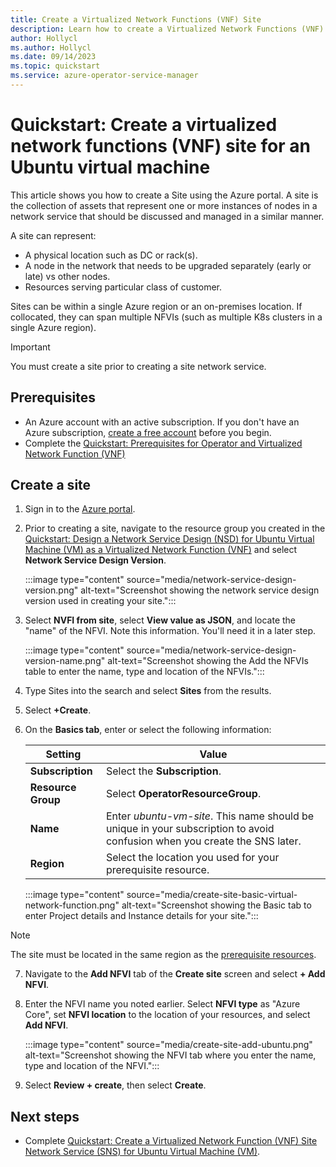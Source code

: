 ```yaml
---
title: Create a Virtualized Network Functions (VNF) Site
description: Learn how to create a Virtualized Network Functions (VNF) Site
author: Hollycl
ms.author: Hollycl
ms.date: 09/14/2023
ms.topic: quickstart
ms.service: azure-operator-service-manager
---
```


# Quickstart: Create a virtualized network functions (VNF) site for an Ubuntu virtual machine

This article shows you how to create a Site using the Azure portal.  A site is the collection of assets that represent one or more instances of nodes in a network service that should be discussed and managed in a similar manner.

A site can represent:

- A physical location such as DC or rack(s).
- A node in the network that needs to be upgraded separately (early or late) vs other nodes.
- Resources serving particular class of customer.

Sites can be within a single Azure region or an on-premises location. If collocated, they can span multiple NFVIs (such as multiple K8s clusters in a single Azure region).

> [!IMPORTANT]
> You must create a site prior to creating a site network service.

## Prerequisites

- An Azure account with an active subscription. If you don't have an Azure subscription, [create a free account](https://azure.microsoft.com/free/?WT.mc_id=A261C142F) before you begin.
- Complete the [Quickstart: Prerequisites for Operator and Virtualized Network Function (VNF)](quickstart-virtualized-network-function-operator.md)

## Create a site

1. Sign in to the [Azure portal](https://ms.portal.azure.com/).
1. Prior to creating a site, navigate to the resource group you created in the [Quickstart: Design a Network Service Design (NSD) for Ubuntu Virtual Machine (VM) as a Virtualized Network Function (VNF)](quickstart-virtualized-network-function-network-design.md) and select **Network Service Design Version**.

    :::image type="content" source="media/network-service-design-version.png" alt-text="Screenshot showing the network service design version used in creating your site.":::

1. Select **NVFI from site**, select **View value as JSON**, and locate the "name" of the NFVI. Note this information. You'll need it in a later step. 

    :::image type="content" source="media/network-service-design-version-name.png" alt-text="Screenshot showing the Add the NFVIs table to enter the name, type and location of the NFVIs.":::

1. Type Sites into the search and select **Sites** from the results.
1. Select  **+Create**.
1. On the **Basics tab**,  enter or select the following information:

    |Setting  |Value  |
    |---------|---------|
    |**Subscription**     | Select the **Subscription**.        |
    |**Resource Group**     |   Select **OperatorResourceGroup**.      |
    |**Name**     |   Enter *ubuntu-vm-site*.  This name should be unique in your subscription to avoid confusion when you create the SNS later.     |
    |**Region**     |    Select the location you used for your prerequisite resource.     |

   :::image type="content" source="media/create-site-basic-virtual-network-function.png" alt-text="Screenshot showing the Basic tab to enter Project details and Instance details for your site.":::

> [!NOTE]
 > The site must be located in the same region as the [prerequisite resources](quickstart-virtualized-network-function-prerequisites.md).  


7. Navigate to the **Add NFVI** tab of the **Create site** screen and select **+ Add NFVI**.
1. Enter the NFVI name you noted earlier.  Select **NFVI type** as "Azure Core", set **NFVI location** to the location of your resources, and select **Add NFVI**.

    :::image type="content" source="media/create-site-add-ubuntu.png" alt-text="Screenshot showing the NFVI tab where you enter the name, type and location of the NFVI.":::

1. Select **Review + create**, then select **Create**.

## Next steps

- Complete [Quickstart: Create a Virtualized Network Function (VNF) Site Network Service (SNS) for Ubuntu Virtual Machine (VM)](quickstart-virtualized-network-function-create-site-network-service.md).
